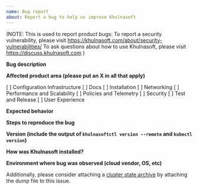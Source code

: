 ```yaml
---
name: Bug report
about: Report a bug to help us improve Khulnasoft
---
```

(NOTE: This is used to report product bugs:
  To report a security vulnerability, please visit <https://khulnasoft.com/about/security-vulnerabilities/>
  To ask questions about how to use Khulnasoft, please visit <https://discuss.khulnasoft.com>
)

**Bug description**

**Affected product area (please put an X in all that apply)**

[ ] Configuration Infrastructure
[ ] Docs
[ ] Installation
[ ] Networking
[ ] Performance and Scalability
[ ] Policies and Telemetry
[ ] Security
[ ] Test and Release
[ ] User Experience

**Expected behavior**

**Steps to reproduce the bug**

**Version (include the output of `khulnasoftctl version --remote` and `kubectl version`)**

**How was Khulnasoft installed?**

**Environment where bug was observed (cloud vendor, OS, etc)**

Additionally, please consider attaching a [cluster state archive](http://khulnasoft.com/help/bugs/#generating-a-cluster-state-archive) by attaching
the dump file to this issue.

